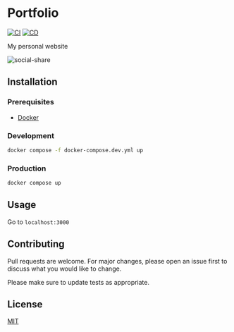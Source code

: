 # Portfolio

[![CI](https://github.com/lnkphm/portfolio/actions/workflows/ci.yml/badge.svg?branch=main)](https://github.com/lnkphm/portfolio/actions/workflows/ci.yml)
[![CD](https://github.com/lnkphm/portfolio/actions/workflows/cd.yml/badge.svg?branch=main)](https://github.com/lnkphm/portfolio/actions/workflows/cd.yml)

My personal website

![social-share](https://github.com/lnkphm/portfolio/assets/44250072/4ebb8ca4-42d6-4e93-ae16-1c93ce707910)

## Installation

### Prerequisites

- [Docker](https://docs.docker.com/engine/)

### Development

```bash
docker compose -f docker-compose.dev.yml up
```

### Production

```bash
docker compose up
```

## Usage

Go to `localhost:3000`

## Contributing

Pull requests are welcome. For major changes, please open an issue first
to discuss what you would like to change.

Please make sure to update tests as appropriate.

## License

[MIT](https://choosealicense.com/licenses/mit/)
